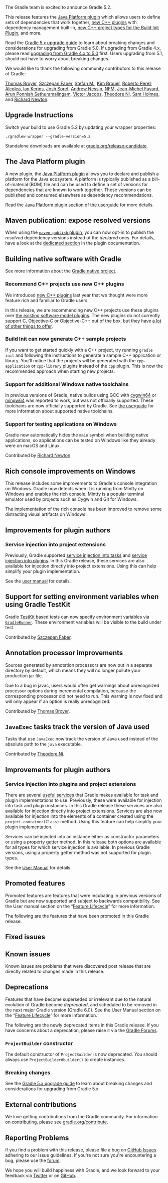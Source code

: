 The Gradle team is excited to announce Gradle 5.2.

This release features the [Java Platform plugin](userguide/java_platform_plugin.html) which allows users to define sets of dependencies that work together, [new C++ plugins](userguide/cpp_plugins.html) with dependency management built-in, [new C++ project types for the Build Init Plugin](userguide/build_init_plugin.html#sec:cppapplication_), and more.

Read the [Gradle 5.x upgrade guide](userguide/upgrading_version_5.html) to learn about breaking changes and considerations for upgrading from Gradle 5.0. If upgrading from Gradle 4.x, please read 
[upgrading from Gradle 4.x to 5.0](userguide/upgrading_version_4.html) first. Users upgrading from 5.1, should not have to worry about breaking changes.

We would like to thank the following community contributors to this release of Gradle:

[Thomas Broyer](https://github.com/tbroyer), [Szczepan Faber](https://github.com/mockitoguy), [Stefan M.](https://github.com/StefMa), 
[Kim Brouer](https://github.com/brouer), [Roberto Perez Alcolea](https://github.com/rpalcolea), [Ian Kerins](https://github.com/isker),
[Josh Soref](https://github.com/jsoref), [Andrew Nessin](https://github.com/andrewnessinjim), [NFM](https://github.com/not-for-me),
[Jean-Michel Fayard](https://github.com/jmfayard), [Arun Ponniah Sethuramalingam](https://github.com/saponniah), [Victor Jacobs](https://github.com/victorjacobs),
[Theodore Ni](https://github.com/tjni), [Sam Holmes](https://github.com/sbholmes),
and [Richard Newton](https://github.com/ricnewton).

## Upgrade Instructions

Switch your build to use Gradle 5.2 by updating your wrapper properties:

`./gradlew wrapper --gradle-version=5.2`

Standalone downloads are available at [gradle.org/release-candidate](https://gradle.org/release-candidate). 

## The Java Platform plugin

A new plugin, the [Java Platform plugin](userguide/java_platform_plugin.html) allows you to declare and publish a platform for the Java ecosystem. A platform is typically published as a 
bill-of-material (BOM) file and can be used to define a set of versions for dependencies that are known to work together. These versions can be published and consumed elsewhere as dependency 
recommendations.

Read the [Java Platform plugin section of the userguide](userguide/java_platform_plugin.html) for more details.

## Maven publication: expose resolved versions

When using the [`maven-publish` plugin](userguide/publishing_maven.html), you can now opt-in to publish the _resolved_ dependency versions instead of the _declared_ ones.
For details, have a look at the [dedicated section](userguide/publishing_maven.html#publishing_maven:resolved_dependencies) in the plugin documentation.

## Building native software with Gradle 

See more information about the [Gradle native project](https://github.com/gradle/gradle-native/blob/master/docs/RELEASE-NOTES.md#changes-included-in-gradle-52).

### Recommend C++ projects use new C++ plugins

We introduced [new C++ plugins](https://blog.gradle.org/introducing-the-new-cpp-plugins) last year that we thought were more feature rich and familiar to Gradle users.

In this release, we are recommending new C++ projects use these plugins over [the existing software model plugins](userguide/native_software.html). The new plugins do not currently support C, Objective-C or Objective-C++ out of the box, but they have [a lot of other things to offer](userguide/cpp_plugins.html#cpp:features).

### Build Init can now generate C++ sample projects

If you want to get started quickly with a C++ project, try running `gradle init` and following the instructions to generate a sample C++ application or library. You'll notice that the projects will be generated with the `cpp-application` or `cpp-library` plugins instead of the `cpp` plugin. This is now the recommended approach when starting new projects.

### Support for additional Windows native toolchains

In previous versions of Gradle, native builds using GCC with [cygwin64](https://www.cygwin.com/) or [mingw64](https://mingw-w64.org/doku.php) was reported to work, but was not officially supported.
These toolchains are now officially supported by Gradle. See [the userguide](userguide/cpp_plugins.html#cpp:tool-chain-support) for more information about supported native toolchains.

### Support for testing applications on Windows

Gradle now automatically hides the `main` symbol when building native applications, so applications can be tested on Windows like they already were on macOS and Linux.

Contributed by [Richard Newton](https://github.com/ricnewton).

## Rich console improvements on Windows

This release includes some improvements to Gradle's console integration on Windows. Gradle now detects when it is running from Mintty on Windows and enables the rich console. Mintty is a popular terminal emulator used by projects such as Cygwin and Git for Windows. 

The implementation of the rich console has been improved to remove some distracting visual artifacts on Windows. 

## Improvements for plugin authors 

### Service injection into project extensions

Previously, Gradle supported [service injection into tasks](userguide/custom_tasks.html#service_injection) and [service injection into plugins](userguide/custom_plugins.html#service_injection). In 
this Gradle release, these services are also available for injection directly into project extensions. Using this can help simplify your plugin implementation.

See the [user manual](userguide/custom_plugins.html#service_injection) for details.

## Support for setting environment variables when using Gradle TestKit
  
Gradle [TestKit](userguide/test_kit.html) based tests can now specify environment variables via [`GradleRunner`](javadoc/org/gradle/testkit/runner/GradleRunner.html). These environment variables will be visible to the build under test.

Contributed by [Szczepan Faber](https://github.com/mockitoguy).

## Annotation processor improvements

Sources generated by annotation processors are now put in a separate directory by default, which means they will no longer pollute your production jar file.

Due to a bug in javac, users would often get warnings about unrecognized processor options during incremental compilation, because the corresponding processor did not need to run. This warning is now fixed and will only appear if an option is really unrecognized.

Contributed by [Thomas Broyer](https://github.com/tbroyer).

## `JavaExec` tasks track the version of Java used

Tasks that use `JavaExec` now track the version of Java used instead of the absolute path to the `java` executable.

Contributed by [Theodore Ni](https://github.com/tjni).

## Improvements for plugin authors 

### Service injection into plugins and project extensions

There are several [useful services](userguide/custom_tasks.html#service_injection) that Gradle makes available for task and plugin implementations to use. Previously, these were available for injection into task and plugin instances. In this Gradle release these services are also available for injection directly into project extensions. Services are also now available for injection into the elements of a container created using the `project.container(Class)` method. Using this feature can help simplify your plugin implementation.

Services can be injected into an instance either as constructor parameters or using a property getter method. In this release both options are available for all types for which service injection is available. In previous Gradle versions, using a property getter method was not supported for plugin types.

See the [User Manual](userguide/custom_plugins.html#service_injection) for details.

## Promoted features
Promoted features are features that were incubating in previous versions of Gradle but are now supported and subject to backwards compatibility.
See the User manual section on the “[Feature Lifecycle](userguide/feature_lifecycle.html)” for more information.

The following are the features that have been promoted in this Gradle release.

<!--
### Example promoted
-->

## Fixed issues

## Known issues

Known issues are problems that were discovered post release that are directly related to changes made in this release.

## Deprecations

Features that have become superseded or irrelevant due to the natural evolution of Gradle become *deprecated*, and scheduled to be removed
in the next major Gradle version (Gradle 6.0). See the User Manual section on the “[Feature Lifecycle](userguide/feature_lifecycle.html)” for more information.

The following are the newly deprecated items in this Gradle release. If you have concerns about a deprecation, please raise it via the [Gradle Forums](https://discuss.gradle.org).

<!--
### Example deprecation
-->

### `ProjectBuilder` constructor

The default constructor of `ProjectBuilder` is now deprecated. You should always use `ProjectBuilder#builder()` to create instances.

### Breaking changes

<!-- summary and links -->

See the [Gradle 5.x upgrade guide](userguide/upgrading_version_5.html) to learn about breaking changes and considerations for upgrading from Gradle 5.x.

## External contributions
 
We love getting contributions from the Gradle community. For information on contributing, please see [gradle.org/contribute](https://gradle.org/contribute).

## Reporting Problems

If you find a problem with this release, please file a bug on [GitHub Issues](https://github.com/gradle/gradle/issues) adhering to our issue guidelines. 
If you're not sure you're encountering a bug, please use the [forum](https://discuss.gradle.org/c/help-discuss).

We hope you will build happiness with Gradle, and we look forward to your feedback via [Twitter](https://twitter.com/gradle) or on [GitHub](https://github.com/gradle).
